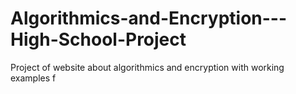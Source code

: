 # Algorithmics-and-Encryption---High-School-Project
Project of website about algorithmics and encryption with working examples
f
